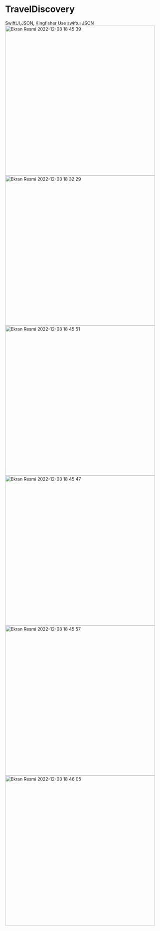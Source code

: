# TravelDiscovery
SwiftUI,JSON, Kingfisher Use
swiftuı JSON
<img width="480" alt="Ekran Resmi 2022-12-03 18 45 39" src="https://user-images.githubusercontent.com/53395371/205449471-4fe43dd0-8f48-4eec-b142-080bbc14261d.png">
<img width="480" alt="Ekran Resmi 2022-12-03 18 32 29" src="https://user-images.githubusercontent.com/53395371/205449467-aaf40e74-ca61-41d1-b174-08b192a339aa.png"><img width="480" alt="Ekran Resmi 2022-12-03 18 45 51" src="https://user-images.githubusercontent.com/53395371/205449511-334cc821-a3a3-464a-bab5-6267dbe9e19e.png">
<img width="480" alt="Ekran Resmi 2022-12-03 18 45 47" src="https://user-images.githubusercontent.com/53395371/205449516-264c2ca3-d70f-48c2-9749-24ec85c3b450.png">
<img width="480" alt="Ekran Resmi 2022-12-03 18 45 57" src="https://user-images.githubusercontent.com/53395371/205449520-d22337f7-47b3-42ce-9612-c909e27d6b62.png">
<img width="480" alt="Ekran Resmi 2022-12-03 18 46 05" src="https://user-images.githubusercontent.com/53395371/205449521-a7c47171-f93d-49c6-8505-53909c64495b.png">
